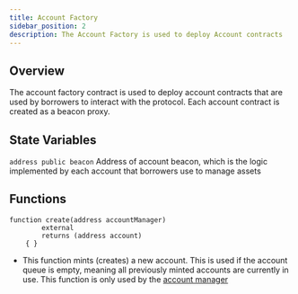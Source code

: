 ```yaml
---
title: Account Factory
sidebar_position: 2
description: The Account Factory is used to deploy Account contracts
---
```


## Overview

The account factory contract is used to deploy account contracts that are used
by borrowers to interact with the protocol. Each account contract is created as a beacon proxy.

## State Variables

`address public beacon` Address of account beacon, which is the logic implemented by each account that borrowers use to manage assets

## Functions

```solidity
function create(address accountManager)
        external
        returns (address account)
    { }
```

- This function mints (creates) a new account. This is used if the account queue is empty, meaning all previously minted accounts are currently in use. This function is only used by the [account manager](accountManager.md)
